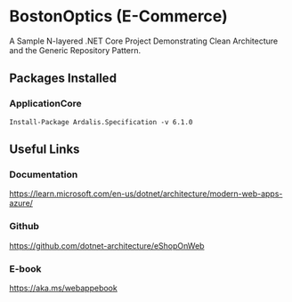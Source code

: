 # BostonOptics (E-Commerce)
A Sample N-layered .NET Core Project Demonstrating Clean Architecture and the Generic Repository Pattern.

## Packages Installed
### ApplicationCore
```
Install-Package Ardalis.Specification -v 6.1.0
```

## Useful Links
### Documentation
https://learn.microsoft.com/en-us/dotnet/architecture/modern-web-apps-azure/

### Github
https://github.com/dotnet-architecture/eShopOnWeb

### E-book
https://aka.ms/webappebook